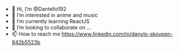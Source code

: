 - 👋 Hi, I’m @Dantello192
- 👀 I’m interested in anime and music
- 🌱 I’m currently learning ReactJS
- 💞️ I’m looking to collaborate on ...
- 📫 How to reach me https://www.linkedin.com/in/danylo-skovpen-842b5523b


